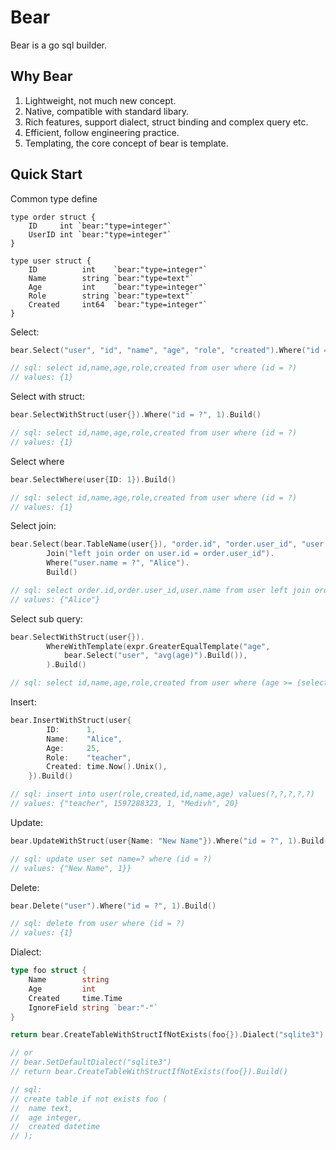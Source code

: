 # Bear

Bear is a go sql builder.

## Why Bear

1. Lightweight, not much new concept.
2. Native, compatible with standard libary.
3. Rich features, support dialect, struct binding and complex query etc.
4. Efficient, follow engineering practice.
5. Templating, the core concept of bear is template.

## Quick Start

Common type define

```
type order struct {
	ID     int `bear:"type=integer"`
	UserID int `bear:"type=integer"`
}

type user struct {
	ID          int    `bear:"type=integer"`
	Name        string `bear:"type=text"`
	Age         int    `bear:"type=integer"`
	Role        string `bear:"type=text"`
	Created     int64  `bear:"type=integer"`
}
```

Select:

```go
bear.Select("user", "id", "name", "age", "role", "created").Where("id = ?", 1).Build()

// sql: select id,name,age,role,created from user where (id = ?)
// values: {1}
```

Select with struct:

```go
bear.SelectWithStruct(user{}).Where("id = ?", 1).Build()

// sql: select id,name,age,role,created from user where (id = ?)
// values: {1}
```

Select where

```go
bear.SelectWhere(user{ID: 1}).Build()

// sql: select id,name,age,role,created from user where (id = ?)
// values: {1}
```

Select join:

```go
bear.Select(bear.TableName(user{}), "order.id", "order.user_id", "user.name").
		Join("left join order on user.id = order.user_id").
		Where("user.name = ?", "Alice").
		Build()

// sql: select order.id,order.user_id,user.name from user left join order on user.id = order.user_id where (user.name = ?)
// values: {"Alice"}
```

Select sub query:

```go
bear.SelectWithStruct(user{}).
		WhereWithTemplate(expr.GreaterEqualTemplate("age",
			bear.Select("user", "avg(age)").Build()),
		).Build()

// sql: select id,name,age,role,created from user where (age >= (select avg(age) from user))
```

Insert:

```go
bear.InsertWithStruct(user{
		ID:      1,
		Name:    "Alice",
		Age:     25,
		Role:    "teacher",
		Created: time.Now().Unix(),
	}).Build()

// sql: insert into user(role,created,id,name,age) values(?,?,?,?,?)
// values: {"teacher", 1597288323, 1, "Medivh", 20}
```

Update:

```go
bear.UpdateWithStruct(user{Name: "New Name"}).Where("id = ?", 1).Build()

// sql: update user set name=? where (id = ?)
// values: {"New Name", 1}}
```

Delete:

```go
bear.Delete("user").Where("id = ?", 1).Build()

// sql: delete from user where (id = ?)
// values: {1}
```

Dialect:

```go
type foo struct {
    Name        string
    Age         int
    Created     time.Time
    IgnoreField string `bear:"-"`
}

return bear.CreateTableWithStructIfNotExists(foo{}).Dialect("sqlite3").Build()

// or
// bear.SetDefaultDialect("sqlite3")
// return bear.CreateTableWithStructIfNotExists(foo{}).Build()

// sql:
// create table if not exists foo (
//  name text,
//  age integer,
//  created datetime
// );
```